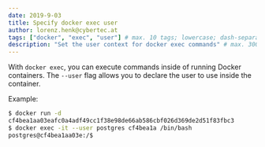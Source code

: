 ```yaml
---
date: 2019-9-03
title: Specify docker exec user
author: lorenz.henk@cybertec.at
tags: ["docker", "exec", "user"] # max. 10 tags; lowercase; dash-separated
description: "Set the user context for docker exec commands" # max. 300 chars.
---
```


With `docker exec`, you can execute commands inside of running Docker containers.
The `--user` flag allows you to declare the user to use inside the container.

Example:
```bash
$ docker run -d
cf4bea1aa03eafc0a4adf49cc1f38e98de66ab586cbf026d369de2d51f83fbc3
$ docker exec -it --user postgres cf4bea1a /bin/bash
postgres@cf4bea1aa03e:/$
```
